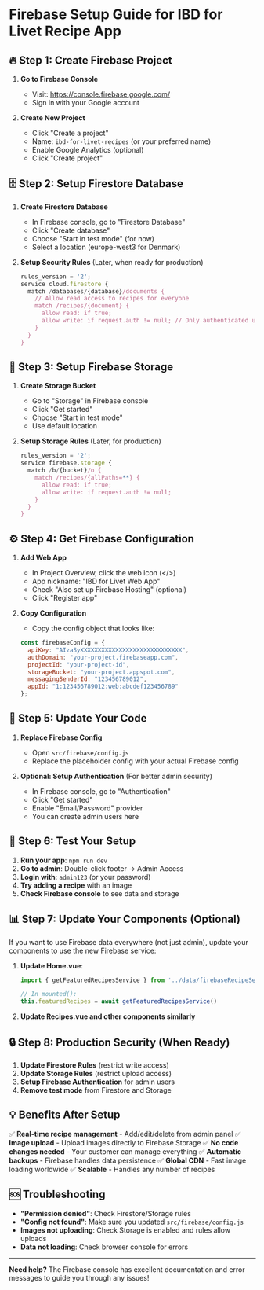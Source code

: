 # Firebase Setup Guide for IBD for Livet Recipe App

## 🔥 Step 1: Create Firebase Project

1. **Go to Firebase Console**
   - Visit: https://console.firebase.google.com/
   - Sign in with your Google account

2. **Create New Project**
   - Click "Create a project"
   - Name: `ibd-for-livet-recipes` (or your preferred name)
   - Enable Google Analytics (optional)
   - Click "Create project"

## 🗄️ Step 2: Setup Firestore Database

1. **Create Firestore Database**
   - In Firebase console, go to "Firestore Database"
   - Click "Create database"
   - Choose "Start in test mode" (for now)
   - Select a location (europe-west3 for Denmark)

2. **Setup Security Rules** (Later, when ready for production)
   ```javascript
   rules_version = '2';
   service cloud.firestore {
     match /databases/{database}/documents {
       // Allow read access to recipes for everyone
       match /recipes/{document} {
         allow read: if true;
         allow write: if request.auth != null; // Only authenticated users can write
       }
     }
   }
   ```

## 📁 Step 3: Setup Firebase Storage

1. **Create Storage Bucket**
   - Go to "Storage" in Firebase console
   - Click "Get started"
   - Choose "Start in test mode"
   - Use default location

2. **Setup Storage Rules** (Later, for production)
   ```javascript
   rules_version = '2';
   service firebase.storage {
     match /b/{bucket}/o {
       match /recipes/{allPaths=**} {
         allow read: if true;
         allow write: if request.auth != null;
       }
     }
   }
   ```

## ⚙️ Step 4: Get Firebase Configuration

1. **Add Web App**
   - In Project Overview, click the web icon (</>)
   - App nickname: "IBD for Livet Web App"
   - Check "Also set up Firebase Hosting" (optional)
   - Click "Register app"

2. **Copy Configuration**
   - Copy the config object that looks like:
   ```javascript
   const firebaseConfig = {
     apiKey: "AIzaSyXXXXXXXXXXXXXXXXXXXXXXXXXXXXX",
     authDomain: "your-project.firebaseapp.com",
     projectId: "your-project-id",
     storageBucket: "your-project.appspot.com",
     messagingSenderId: "123456789012",
     appId: "1:123456789012:web:abcdef123456789"
   };
   ```

## 🔧 Step 5: Update Your Code

1. **Replace Firebase Config**
   - Open `src/firebase/config.js`
   - Replace the placeholder config with your actual Firebase config

2. **Optional: Setup Authentication** (For better admin security)
   - In Firebase console, go to "Authentication"
   - Click "Get started"
   - Enable "Email/Password" provider
   - You can create admin users here

## 🚀 Step 6: Test Your Setup

1. **Run your app**: `npm run dev`
2. **Go to admin**: Double-click footer → Admin Access
3. **Login with**: `admin123` (or your password)
4. **Try adding a recipe** with an image
5. **Check Firebase console** to see data and storage

## 📊 Step 7: Update Your Components (Optional)

If you want to use Firebase data everywhere (not just admin), update your components to use the new Firebase service:

1. **Update Home.vue**:
   ```javascript
   import { getFeaturedRecipesService } from '../data/firebaseRecipeService.js'
   
   // In mounted():
   this.featuredRecipes = await getFeaturedRecipesService()
   ```

2. **Update Recipes.vue and other components similarly**

## 🔒 Step 8: Production Security (When Ready)

1. **Update Firestore Rules** (restrict write access)
2. **Update Storage Rules** (restrict upload access)
3. **Setup Firebase Authentication** for admin users
4. **Remove test mode** from Firestore and Storage

## 💡 Benefits After Setup

✅ **Real-time recipe management** - Add/edit/delete from admin panel
✅ **Image upload** - Upload images directly to Firebase Storage
✅ **No code changes needed** - Your customer can manage everything
✅ **Automatic backups** - Firebase handles data persistence
✅ **Global CDN** - Fast image loading worldwide
✅ **Scalable** - Handles any number of recipes

## 🆘 Troubleshooting

- **"Permission denied"**: Check Firestore/Storage rules
- **"Config not found"**: Make sure you updated `src/firebase/config.js`
- **Images not uploading**: Check Storage is enabled and rules allow uploads
- **Data not loading**: Check browser console for errors

---

**Need help?** The Firebase console has excellent documentation and error messages to guide you through any issues!